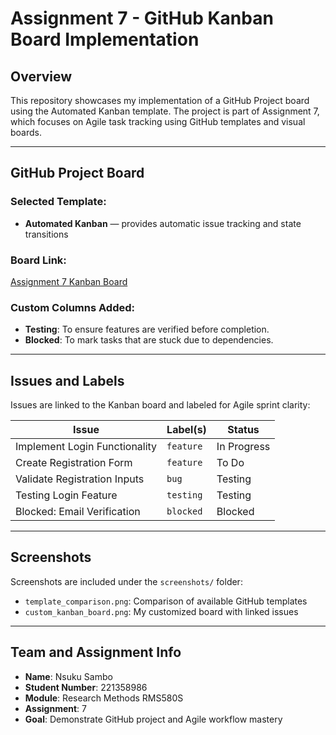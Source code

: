 # Assignment 7 - GitHub Kanban Board Implementation

## Overview

This repository showcases my implementation of a GitHub Project board using the Automated Kanban template. The project is part of Assignment 7, which focuses on Agile task tracking using GitHub templates and visual boards.

---

## GitHub Project Board

### Selected Template:
- **Automated Kanban** — provides automatic issue tracking and state transitions

### Board Link:
[Assignment 7 Kanban Board](https://github.com/NsukM/sambo-nsuku-Assignment7/projects)

### Custom Columns Added:
- **Testing**: To ensure features are verified before completion.
- **Blocked**: To mark tasks that are stuck due to dependencies.

---

## Issues and Labels

Issues are linked to the Kanban board and labeled for Agile sprint clarity:

| Issue                             | Label(s)      | Status     |
|----------------------------------|---------------|------------|
| Implement Login Functionality    | `feature`     | In Progress |
| Create Registration Form         | `feature`     | To Do       |
| Validate Registration Inputs     | `bug`         | Testing     |
| Testing Login Feature            | `testing`     | Testing     |
| Blocked: Email Verification      | `blocked`     | Blocked     |

---

## Screenshots

Screenshots are included under the `screenshots/` folder:

- `template_comparison.png`: Comparison of available GitHub templates
- `custom_kanban_board.png`: My customized board with linked issues

---

## Team and Assignment Info

- **Name**: Nsuku Sambo  
- **Student Number**: 221358986  
- **Module**: Research Methods RMS580S  
- **Assignment**: 7  
- **Goal**: Demonstrate GitHub project and Agile workflow mastery
